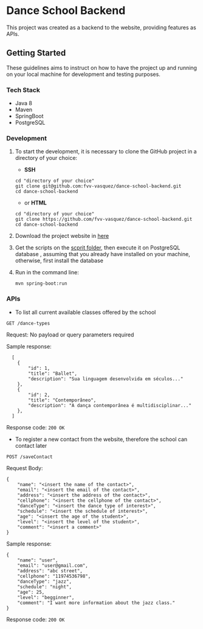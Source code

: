 # Dance School Backend

This project was created as a backend to the website, providing features as APIs.

## Getting Started

These guidelines aims to instruct on how to have the project up and running on your local machine for development and
 testing purposes.

### Tech Stack

- Java 8
- Maven
- SpringBoot
- PostgreSQL

### Development

1. To start the development, it is necessary to clone the GitHub project in a directory of your choice:
   
    - **SSH**
    ```
    cd "directory of your choice"
    git clone git@github.com:fvv-vasquez/dance-school-backend.git
    cd dance-school-backend
    ```
       
    - or **HTML**
    ```
    cd "directory of your choice"
    git clone https://github.com/fvv-vasquez/dance-school-backend.git
    cd dance-school-backend
    ```
   
1. Download the project website in [here](https://github.com/fvv-vasquez/study-website-danceschool.git)

1. Get the scripts on the [scprit folder](db-scripts/danceschooldb.sql), then execute it on PostgreSQL database
, assuming that you already have installed on your machine, otherwise, first install the database

1. Run in the command line:
    ```
    mvn spring-boot:run
    ```

### APIs

* To list all current available classes offered by the school 

```
GET /dance-types
```

Request: No payload or query parameters required

Sample response:

```
  [
    {
        "id": 1,
        "title": "Ballet",
        "description": "Sua linguagem desenvolvida em séculos..."
    },
    {
        "id": 2,
        "title": "Contemporâneo",
        "description": "A dança contemporânea é multidisciplinar..."
    },
  ]
```

Response code: `200 OK`

* To register a new contact from the website, therefore the school can contact later

```
POST /saveContact
```

Request Body:
```
{
    "name": "<insert the name of the contact>",
    "email": "<insert the email of the contact>",
    "address": "<insert the address of the contact>",
    "cellphone": "<insert the cellphone of the contact>",
    "danceType": "<insert the dance type of interest>",
    "schedule": "<insert the schedule of interest>",
    "age": "<insert the age of the student>",
    "level": "<insert the level of the student>",
    "comment": "<insert a comment>"
}
```

Sample response:
```
{
    "name": "user",
    "email": "user@gmail.com",
    "address": "abc street",
    "cellphone": "11974536798",
    "danceType": "jazz",
    "schedule": "night",
    "age": 25,
    "level": "begginner",
    "comment": "I want more information about the jazz class."
}
```

Response code: `200 OK`

